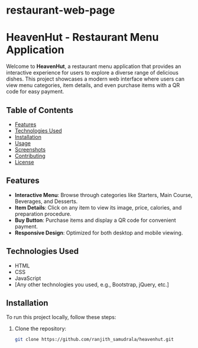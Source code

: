 # restaurant-web-page
# HeavenHut - Restaurant Menu Application

Welcome to **HeavenHut**, a restaurant menu application that provides an interactive experience for users to explore a diverse range of delicious dishes. This project showcases a modern web interface where users can view menu categories, item details, and even purchase items with a QR code for easy payment.

## Table of Contents

- [Features](#features)
- [Technologies Used](#technologies-used)
- [Installation](#installation)
- [Usage](#usage)
- [Screenshots](#screenshots)
- [Contributing](#contributing)
- [License](#license)

## Features

- **Interactive Menu**: Browse through categories like Starters, Main Course, Beverages, and Desserts.
- **Item Details**: Click on any item to view its image, price, calories, and preparation procedure.
- **Buy Button**: Purchase items and display a QR code for convenient payment.
- **Responsive Design**: Optimized for both desktop and mobile viewing.

## Technologies Used

- HTML
- CSS
- JavaScript
- [Any other technologies you used, e.g., Bootstrap, jQuery, etc.]

## Installation

To run this project locally, follow these steps:

1. Clone the repository:
   ```bash
   git clone https://github.com/ranjith_samudrala/heavenhut.git
